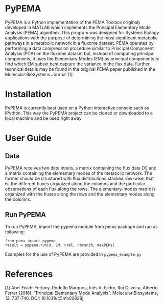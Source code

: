 # PyPEMA
PyPEMA is a Python implementation of the PEMA Toolbox originaly developed in MATLAB which implements the Principal Elementary Mode Analysis (PEMA) algorithm. This program was designed for Systems Biology applications with the purpose of determining the most significant metabolic pathways in a metabolic network in a fluxome dataset. PEMA operates by performing a data compression procedure similar to Principal Component Analysis (PCA) on the fluxome dataset but, instead of computing principal components, it uses the Elementary Modes (EM) as principal components to find which EM subset best capture the variance in the flux data. Further technical details may be found in the original PEMA paper published in the Molecular BioSystems Journal [1].

# Installation
PyPEMA is currently best used on a Python interactive console such as IPython. This way the PyPEMA project can be cloned or downloaded to a local machine and be used right away.

# User Guide
## Data
PyPEMA receives two data inputs, a matrix containing the flux data (X) and a matrix containing the elementary modes of the metabolic network. The former should be structured with flux distributions stacked row-wise, that is, the different fluxes organized along the columns and the particular observations of each flux along the rows. The elementary-modes matrix is organized with the fluxes along the rows and the elementary modes along the columns.

## Run PyPEMA
To run PyPEMA, import the pypema module from pema package and run as following:

```
from pema import pypema
result = pypema.run(X, EM, nrel, nbranch, maxPEMs)
```

Examples for the use of PyPEMA are provided in ```pypema_example.py```

# References
[1] Abel Folch-Fortuny, Rodolfo Marques, Inês A. Isídro, Rui Oliveira, Alberto Ferrer (2016); "Principal Elementary Mode Analysis". Molecular Biosystems, 12: 737-746. DOI: 10.1039/c5mb00828j
